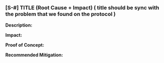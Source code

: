 ### [S-#] TITLE (Root Cause + Impact) ( title should be sync with the problem that we found on the protocol )

**Description:** 

**Impact:** 

**Proof of Concept:**

**Recommended Mitigation:** 